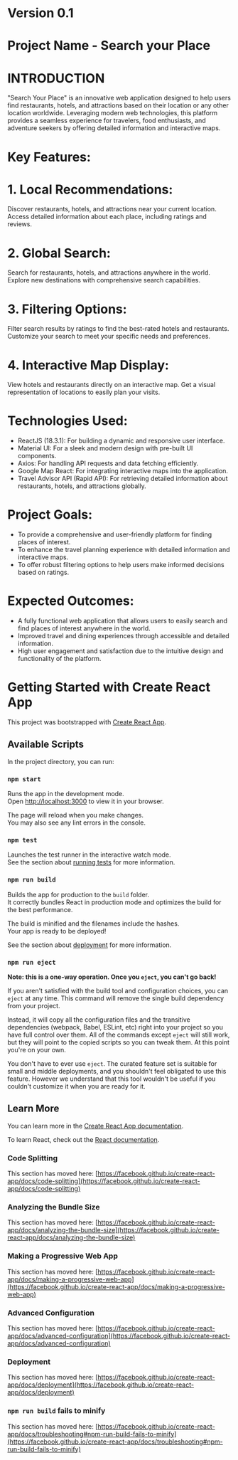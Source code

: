 # Version 0.1

# Project Name - Search your Place

# INTRODUCTION

"Search Your Place" is an innovative web application designed to help users find restaurants, hotels, and attractions based on their location or any other location worldwide. Leveraging modern web technologies, this platform provides a seamless experience for travelers, food enthusiasts, and adventure seekers by offering detailed information and interactive maps.

# Key Features:

# 1. Local Recommendations:

Discover restaurants, hotels, and attractions near your current location. Access detailed information about each place, including ratings and reviews.

# 2. Global Search:

Search for restaurants, hotels, and attractions anywhere in the world. Explore new destinations with comprehensive search capabilities.

# 3. Filtering Options:

Filter search results by ratings to find the best-rated hotels and restaurants. Customize your search to meet your specific needs and preferences.

# 4. Interactive Map Display:

View hotels and restaurants directly on an interactive map. Get a visual representation of locations to easily plan your visits.

# Technologies Used:

- ReactJS (18.3.1): For building a dynamic and responsive user interface.
- Material UI: For a sleek and modern design with pre-built UI components.
- Axios: For handling API requests and data fetching efficiently.
- Google Map React: For integrating interactive maps into the application.
- Travel Advisor API (Rapid API): For retrieving detailed information about restaurants, hotels, and attractions globally.

# Project Goals:

- To provide a comprehensive and user-friendly platform for finding places of interest.
- To enhance the travel planning experience with detailed information and interactive maps.
- To offer robust filtering options to help users make informed decisions based on ratings.

# Expected Outcomes:

- A fully functional web application that allows users to easily search and find places of interest anywhere in the world.
- Improved travel and dining experiences through accessible and detailed information.
- High user engagement and satisfaction due to the intuitive design and functionality of the platform.

# Getting Started with Create React App

This project was bootstrapped with [Create React App](https://github.com/facebook/create-react-app).

## Available Scripts

In the project directory, you can run:

### `npm start`

Runs the app in the development mode.\
Open [http://localhost:3000](http://localhost:3000) to view it in your browser.

The page will reload when you make changes.\
You may also see any lint errors in the console.

### `npm test`

Launches the test runner in the interactive watch mode.\
See the section about [running tests](https://facebook.github.io/create-react-app/docs/running-tests) for more information.

### `npm run build`

Builds the app for production to the `build` folder.\
It correctly bundles React in production mode and optimizes the build for the best performance.

The build is minified and the filenames include the hashes.\
Your app is ready to be deployed!

See the section about [deployment](https://facebook.github.io/create-react-app/docs/deployment) for more information.

### `npm run eject`

**Note: this is a one-way operation. Once you `eject`, you can't go back!**

If you aren't satisfied with the build tool and configuration choices, you can `eject` at any time. This command will remove the single build dependency from your project.

Instead, it will copy all the configuration files and the transitive dependencies (webpack, Babel, ESLint, etc) right into your project so you have full control over them. All of the commands except `eject` will still work, but they will point to the copied scripts so you can tweak them. At this point you're on your own.

You don't have to ever use `eject`. The curated feature set is suitable for small and middle deployments, and you shouldn't feel obligated to use this feature. However we understand that this tool wouldn't be useful if you couldn't customize it when you are ready for it.

## Learn More

You can learn more in the [Create React App documentation](https://facebook.github.io/create-react-app/docs/getting-started).

To learn React, check out the [React documentation](https://reactjs.org/).

### Code Splitting

This section has moved here: [https://facebook.github.io/create-react-app/docs/code-splitting](https://facebook.github.io/create-react-app/docs/code-splitting)

### Analyzing the Bundle Size

This section has moved here: [https://facebook.github.io/create-react-app/docs/analyzing-the-bundle-size](https://facebook.github.io/create-react-app/docs/analyzing-the-bundle-size)

### Making a Progressive Web App

This section has moved here: [https://facebook.github.io/create-react-app/docs/making-a-progressive-web-app](https://facebook.github.io/create-react-app/docs/making-a-progressive-web-app)

### Advanced Configuration

This section has moved here: [https://facebook.github.io/create-react-app/docs/advanced-configuration](https://facebook.github.io/create-react-app/docs/advanced-configuration)

### Deployment

This section has moved here: [https://facebook.github.io/create-react-app/docs/deployment](https://facebook.github.io/create-react-app/docs/deployment)

### `npm run build` fails to minify

This section has moved here: [https://facebook.github.io/create-react-app/docs/troubleshooting#npm-run-build-fails-to-minify](https://facebook.github.io/create-react-app/docs/troubleshooting#npm-run-build-fails-to-minify)
